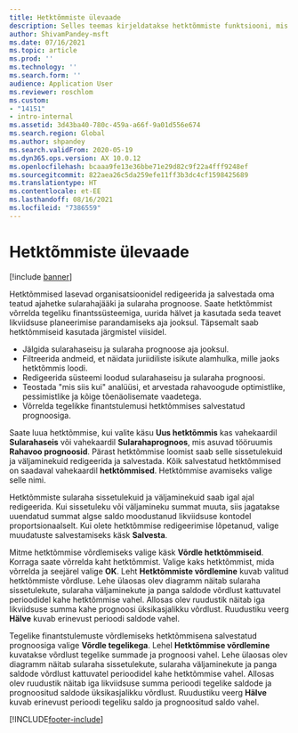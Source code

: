```yaml
---
title: Hetktõmmiste ülevaade
description: Selles teemas kirjeldatakse hetktõmmiste funktsiooni, mis võimaldab teil salvestada likviidsuse prognoosi hilisemaks analüüsimiseks või tegelikkusega võrdlemiseks. Likviidsuse prognoosi loomisel saate selle prognoosi salvestada hetktõmmisena. Seejärel saate kasutada hetktõmmiseid, et redigeerida prognoosi kaasatud kontosid või võrrelda hetktõmmise prognoosi tegelike näitajatega.
author: ShivamPandey-msft
ms.date: 07/16/2021
ms.topic: article
ms.prod: ''
ms.technology: ''
ms.search.form: ''
audience: Application User
ms.reviewer: roschlom
ms.custom:
- "14151"
- intro-internal
ms.assetid: 3d43ba40-780c-459a-a66f-9a01d556e674
ms.search.region: Global
ms.author: shpandey
ms.search.validFrom: 2020-05-19
ms.dyn365.ops.version: AX 10.0.12
ms.openlocfilehash: bcaaa9fe13e36bbe71e29d82c9f22a4fff9248ef
ms.sourcegitcommit: 822aea26c5da259efe11ff3b3dc4cf1598425689
ms.translationtype: HT
ms.contentlocale: et-EE
ms.lasthandoff: 08/16/2021
ms.locfileid: "7386559"
---
```

# <a name="snapshots-overview"></a>Hetktõmmiste ülevaade

[!include [banner](../includes/banner.md)]

Hetktõmmised lasevad organisatsioonidel redigeerida ja salvestada oma teatud ajahetke sularahajääki ja sularaha prognoose. Saate hetktõmmist võrrelda tegeliku finantssüsteemiga, uurida hälvet ja kasutada seda teavet likviidsuse planeerimise parandamiseks aja jooksul. Täpsemalt saab hetktõmmiseid kasutada järgmistel viisidel.

- Jälgida sularahaseisu ja sularaha prognoose aja jooksul.
- Filtreerida andmeid, et näidata juriidiliste isikute alamhulka, mille jaoks hetktõmmis loodi.
- Redigeerida süsteemi loodud sularahaseisu ja sularaha prognoosi.
- Teostada "mis siis kui" analüüsi, et arvestada rahavoogude optimistlike, pessimistlike ja kõige tõenäolisemate vaadetega.
- Võrrelda tegelikke finantstulemusi hetktõmmises salvestatud prognoosiga.

Saate luua hetktõmmise, kui valite käsu **Uus hetktõmmis** kas vahekaardil **Sularahaseis** või vahekaardil **Sularahaprognoos**, mis asuvad tööruumis **Rahavoo prognoosid**. Pärast hetktõmmise loomist saab selle sissetulekuid ja väljaminekuid redigeerida ja salvestada. Kõik salvestatud hetktõmmised on saadaval vahekaardil **hetktõmmised**. Hetktõmmise avamiseks valige selle nimi.

Hetktõmmiste sularaha sissetulekuid ja väljaminekuid saab igal ajal redigeerida. Kui sissetuleku või väljamineku summat muuta, siis jagatakse uuendatud summat algse saldo moodustanud likviidsuse kontodel proportsionaalselt. Kui olete hetktõmmise redigeerimise lõpetanud, valige muudatuste salvestamiseks käsk **Salvesta**.

Mitme hetktõmmise võrdlemiseks valige käsk **Võrdle hetktõmmiseid**. Korraga saate võrrelda kaht hetktõmmist. Valige kaks hetktõmmist, mida võrrelda ja seejärel valige **OK**. Leht **Hetktõmmiste võrdlemine** kuvab valitud hetktõmmiste võrdluse. Lehe ülaosas olev diagramm näitab sularaha sissetulekute, sularaha väljaminekute ja panga saldode võrdlust kattuvatel perioodidel kahe hetktõmmise vahel. Allosas olev ruudustik näitab iga likviidsuse summa kahe prognoosi üksikasjalikku võrdlust. Ruudustiku veerg **Hälve** kuvab erinevust perioodi saldode vahel.

Tegelike finantstulemuste võrdlemiseks hetktõmmisena salvestatud prognoosiga valige **Võrdle tegelikega**. Lehel **Hetktõmmise võrdlemine** kuvatakse võrdlust tegelike summade ja prognoosi vahel. Lehe ülaosas olev diagramm näitab sularaha sissetulekute, sularaha väljaminekute ja panga saldode võrdlust kattuvatel perioodidel kahe hetktõmmise vahel. Allosas olev ruudustik näitab iga likviidsuse summa perioodi tegelike saldode ja prognoositud saldode üksikasjalikku võrdlust. Ruudustiku veerg **Hälve** kuvab erinevust perioodi tegeliku saldo ja prognoositud saldo vahel.

[!INCLUDE[footer-include](../../includes/footer-banner.md)]
